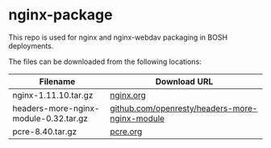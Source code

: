 nginx-package
============
This repo is used for nginx and nginx-webdav packaging in BOSH deployments.

The files can be downloaded from the following locations:

| Filename | Download URL |
| -------- | ------------ |
| nginx-1.11.10.tar.gz | [nginx.org](http://nginx.org/download/nginx-1.11.10.tar.gz) |
| headers-more-nginx-module-0.32.tar.gz | [github.com/openresty/headers-more-nginx-module](https://github.com/openresty/headers-more-nginx-module/archive/v0.32.tar.gz) |
| pcre-8.40.tar.gz | [pcre.org](ftp://ftp.csx.cam.ac.uk/pub/software/programming/pcre/pcre-8.40.tar.gz) |

